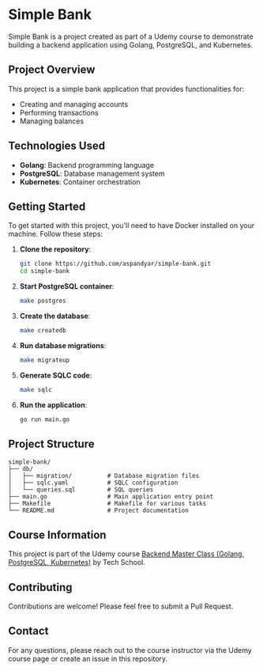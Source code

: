# Simple Bank

Simple Bank is a project created as part of a Udemy course to demonstrate building a backend application using Golang, PostgreSQL, and Kubernetes.

## Project Overview

This project is a simple bank application that provides functionalities for:

- Creating and managing accounts
- Performing transactions
- Managing balances

## Technologies Used

- **Golang**: Backend programming language
- **PostgreSQL**: Database management system
- **Kubernetes**: Container orchestration

## Getting Started

To get started with this project, you'll need to have Docker installed on your machine. Follow these steps:

1. **Clone the repository**:
   ```sh
   git clone https://github.com/aspandyar/simple-bank.git
   cd simple-bank
   ```

2. **Start PostgreSQL container**:
   ```sh
   make postgres
   ```

3. **Create the database**:
   ```sh
   make createdb
   ```

4. **Run database migrations**:
   ```sh
   make migrateup
   ```

5. **Generate SQLC code**:
   ```sh
   make sqlc
   ```

6. **Run the application**:
   ```sh
   go run main.go
   ```

## Project Structure

```
simple-bank/
├── db/
│   ├── migration/          # Database migration files
│   ├── sqlc.yaml           # SQLC configuration
│   └── queries.sql         # SQL queries
├── main.go                 # Main application entry point
├── Makefile                # Makefile for various tasks
└── README.md               # Project documentation
```

## Course Information

This project is part of the Udemy course [Backend Master Class (Golang, PostgreSQL, Kubernetes)](https://www.udemy.com/course/backend-master-class-golang-postgresql-kubernetes/) by Tech School.

## Contributing

Contributions are welcome! Please feel free to submit a Pull Request.

## Contact

For any questions, please reach out to the course instructor via the Udemy course page or create an issue in this repository.